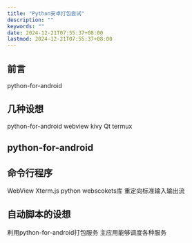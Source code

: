 ```yaml
---
title: "Python安卓打包尝试"
description: ""
keywords: ""
date: 2024-12-21T07:55:37+08:00
lastmod: 2024-12-21T07:55:37+08:00
---
```

## 前言
python-for-android
## 几种设想
python-for-android
	webview
	kivy
	Qt
termux
## python-for-android

## 命令行程序
WebView Xterm.js
python webscokets库
重定向标准输入输出流

## 自动脚本的设想
利用python-for-android打包服务
主应用能够调度各种服务

<!--stackedit_data:
eyJoaXN0b3J5IjpbMTU2ODAyMTk3MywxMjk0NjUxMjQ0LC0yMT
QzMzM0MTAxXX0=
-->